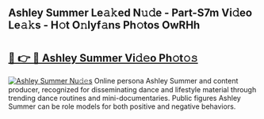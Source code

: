 ## Ashley Summer Le𝚊𝚔ed N𝚞𝚍e - Part-S7m Vi𝚍eo Le𝚊𝚔s - H𝚘t O𝚗lyf𝚊ns Ph𝚘tos OwRHh

# <h2><a href="http://hfcypai.feru.top/?c=Ashley+Summer">🔗 👉 🔴 Ashley Summer Vi𝚍𝚎o Ph𝚘t𝚘𝚜</a></h2>

[![Ashley Summer Nu𝚍𝚎s](https://i.imgur.com/0TWrTi3.gif)](http://hfcypai.feru.top/?c=Ashley+Summer)
Online persona Ashley Summer and content producer, recognized for disseminating dance and lifestyle material through trending dance routines and mini-documentaries. Public figures Ashley Summer can be role models for both positive and negative behaviors. 
